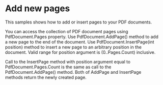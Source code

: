 # Add new pages
This samples shows how to add or insert pages to your PDF documents.

You can access the collection of PDF document pages using PdfDocument.Pages property. Use PdfDocument.AddPage() method to add a new page to the end of the document. Use PdfDocument.InsertPage(int position) method to insert a new page to an arbitrary position in the document. Valid range for position argument is (0..Pages.Count) inclusive.

Call to the InsertPage method with position argument equal to PdfDocument.Pages.Count is the same as call to the PdfDocument.AddPage() method. Both of AddPage and InsertPage methods return the newly created page.